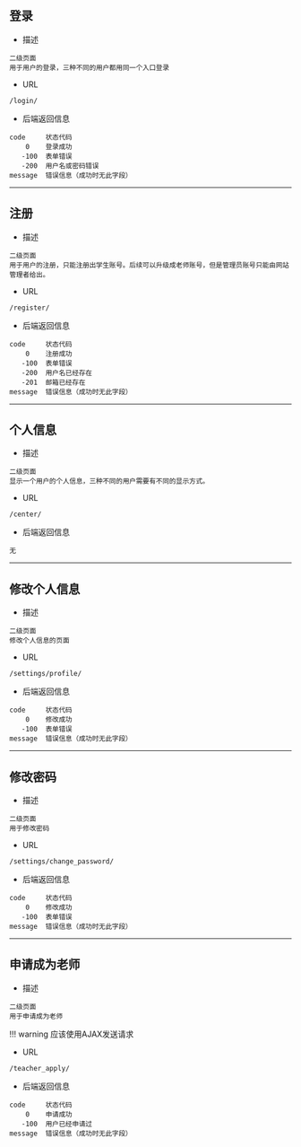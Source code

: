 ## 登录

* 描述

```
二级页面
用于用户的登录，三种不同的用户都用同一个入口登录
```

* URL

```
/login/
```

* 后端返回信息

```
code     状态代码
    0	 登录成功
   -100  表单错误
   -200  用户名或密码错误
message  错误信息（成功时无此字段）
```

---

## 注册

* 描述

```
二级页面
用于用户的注册，只能注册出学生账号。后续可以升级成老师账号，但是管理员账号只能由网站管理者给出。
```

* URL

```
/register/
```

* 后端返回信息

```
code     状态代码
    0	 注册成功
   -100  表单错误
   -200  用户名已经存在
   -201  邮箱已经存在
message  错误信息（成功时无此字段）
```

---

## 个人信息

* 描述

```
二级页面
显示一个用户的个人信息，三种不同的用户需要有不同的显示方式。
```

* URL

```
/center/
```

* 后端返回信息

```
无
```

---

## 修改个人信息

* 描述

```
二级页面
修改个人信息的页面
```

* URL

```
/settings/profile/
```

* 后端返回信息

```
code     状态代码
    0    修改成功
   -100  表单错误
message  错误信息（成功时无此字段）
```

---

## 修改密码

* 描述

```
二级页面
用于修改密码
```

* URL

```
/settings/change_password/
```

* 后端返回信息

```
code     状态代码
    0    修改成功
   -100  表单错误
message  错误信息（成功时无此字段）
```

---

## 申请成为老师

* 描述

```
二级页面
用于申请成为老师
```

!!! warning
    应该使用AJAX发送请求

* URL

```
/teacher_apply/
```

* 后端返回信息

```
code     状态代码
    0    申请成功
   -100  用户已经申请过
message  错误信息（成功时无此字段）
```